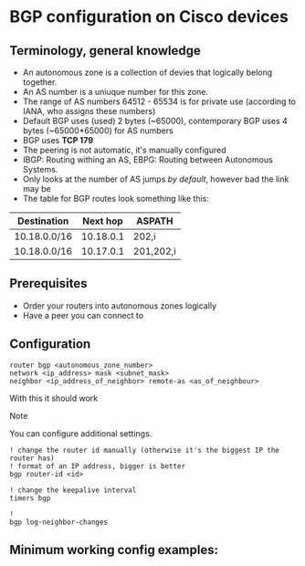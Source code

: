 # BGP configuration on Cisco devices


Terminology, general knowledge
---
- An autonomous zone is a collection of devies that logically belong together.
- An AS number is a uniuque number for this zone.
- The range of AS numbers 64512 - 65534 is for private use (according to IANA, who assigns these numbers)
- Default BGP uses (used) 2 bytes (~65000), contemporary BGP uses 4 bytes (~65000*65000) for AS numbers
- BGP uses **TCP 179**
- The peering is not automatic, it's manually configured
- IBGP: Routing withing an AS, EBPG: Routing between Autonomous Systems.
- Only looks at the number of AS jumps *by default*, however bad the link may be
- The table for BGP routes look something like this:

| Destination  | Next hop  | ASPATH    |
| -----------  | --------  | ------    |
| 10.18.0.0/16 | 10.18.0.1 | 202,i     |
| 10.18.0.0/16 | 10.17.0.1 | 201,202,i |

Prerequisites
---
- Order your routers into autonomous zones logically
- Have a peer you can connect to

Configuration
---

```
router bgp <autonomous_zone_number>
network <ip_address> mask <subnet_mask>
neighbor <ip_address_of_neighbor> remote-as <as_of_neighbour>
```
With this it should work

> [!NOTE]  
> You can configure additional settings.

```
! change the router id manually (otherwise it's the biggest IP the router has)
! format of an IP address, bigger is better
bgp router-id <id>

! change the keepalive interval
timers bgp

!
bgp log-neighbor-changes 
```


Minimum working config examples:
---
